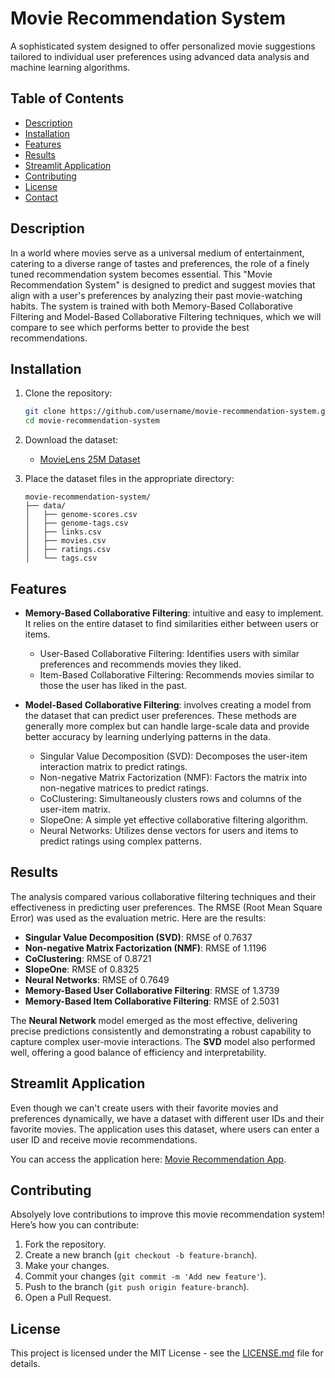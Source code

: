 # Movie Recommendation System

A sophisticated system designed to offer personalized movie suggestions tailored to individual user preferences using advanced data analysis and machine learning algorithms.

## Table of Contents
- [Description](#description)
- [Installation](#installation)
- [Features](#features)
- [Results](#results)
- [Streamlit Application](#streamlit-application)
- [Contributing](#contributing)
- [License](#license)
- [Contact](#contact)

## Description

In a world where movies serve as a universal medium of entertainment, catering to a diverse range of tastes and preferences, the role of a finely tuned recommendation system becomes essential. This "Movie Recommendation System" is designed to predict and suggest movies that align with a user's preferences by analyzing their past movie-watching habits. The system is trained with both Memory-Based Collaborative Filtering and Model-Based Collaborative Filtering techniques, which we will compare to see which performs better to provide the best recommendations.

## Installation

1. Clone the repository:
    ```bash
    git clone https://github.com/username/movie-recommendation-system.git
    cd movie-recommendation-system
    ```

2. Download the dataset:
    - [MovieLens 25M Dataset](https://www.kaggle.com/datasets/patriciabrezeanu/movielens-full-25-million-recommendation-data)

3. Place the dataset files in the appropriate directory:
    ```plaintext
    movie-recommendation-system/
    ├── data/
    │   ├── genome-scores.csv
    │   ├── genome-tags.csv
    │   ├── links.csv
    │   ├── movies.csv
    │   ├── ratings.csv
    │   └── tags.csv
    ```

## Features

- **Memory-Based Collaborative Filtering**: intuitive and easy to implement. It relies on the entire dataset to find similarities either between users or items.
  
  - User-Based Collaborative Filtering: Identifies users with similar preferences and recommends movies they liked.
  - Item-Based Collaborative Filtering: Recommends movies similar to those the user has liked in the past.

- **Model-Based Collaborative Filtering**: involves creating a model from the dataset that can predict user preferences. These methods are generally more complex but can handle large-scale data and provide better accuracy by learning underlying patterns in the data.

  - Singular Value Decomposition (SVD): Decomposes the user-item interaction matrix to predict ratings.
  - Non-negative Matrix Factorization (NMF): Factors the matrix into non-negative matrices to predict ratings.
  - CoClustering: Simultaneously clusters rows and columns of the user-item matrix.
  - SlopeOne: A simple yet effective collaborative filtering algorithm.
  - Neural Networks: Utilizes dense vectors for users and items to predict ratings using complex patterns.

## Results

The analysis compared various collaborative filtering techniques and their effectiveness in predicting user preferences. The RMSE (Root Mean Square Error) was used as the evaluation metric. Here are the results:

- **Singular Value Decomposition (SVD)**: RMSE of 0.7637
- **Non-negative Matrix Factorization (NMF)**: RMSE of 1.1196
- **CoClustering**: RMSE of 0.8721
- **SlopeOne**: RMSE of 0.8325
- **Neural Networks**: RMSE of 0.7649
- **Memory-Based User Collaborative Filtering**: RMSE of 1.3739
- **Memory-Based Item Collaborative Filtering**: RMSE of 2.5031

The **Neural Network** model emerged as the most effective, delivering precise predictions consistently and demonstrating a robust capability to capture complex user-movie interactions. The **SVD** model also performed well, offering a good balance of efficiency and interpretability.

## Streamlit Application

Even though we can't create users with their favorite movies and preferences dynamically, we have a dataset with different user IDs and their favorite movies. The application uses this dataset, where users can enter a user ID and receive movie recommendations.

You can access the application here: [Movie Recommendation App](https://huggingface.co/spaces/lokeshbalamurugan20/MovieRecommendation).

## Contributing

Absolyely love contributions to improve this movie recommendation system! Here’s how you can contribute:

1. Fork the repository.
2. Create a new branch (`git checkout -b feature-branch`).
3. Make your changes.
4. Commit your changes (`git commit -m 'Add new feature'`).
5. Push to the branch (`git push origin feature-branch`).
6. Open a Pull Request.

## License

This project is licensed under the MIT License - see the [LICENSE.md](LICENSE.md) file for details.
